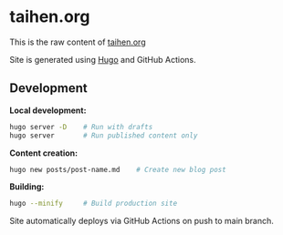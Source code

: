 # taihen.org

This is the raw content of [taihen.org](https://taihen.org)

Site is generated using [Hugo](https://gohugo.io/) and GitHub Actions.

## Development

**Local development:**

```bash
hugo server -D    # Run with drafts
hugo server       # Run published content only
```

**Content creation:**

```bash
hugo new posts/post-name.md    # Create new blog post
```

**Building:**

```bash
hugo --minify     # Build production site
```

Site automatically deploys via GitHub Actions on push to main branch.
